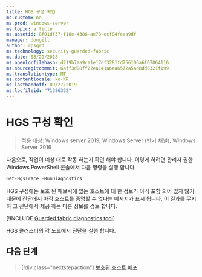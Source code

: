 ```yaml
---
title: HGS 구성 확인
ms.custom: na
ms.prod: windows-server
ms.topic: article
ms.assetid: 8f01df37-f18e-4386-ae73-ecf84feaa9df
manager: dongill
author: rpsqrd
ms.technology: security-guarded-fabric
ms.date: 08/29/2018
ms.openlocfilehash: d219b7aa9ca1e17df3281fd756106a6f07864116
ms.sourcegitcommit: 6aff3d88ff22ea141a6ea6572a5ad8dd6321f199
ms.translationtype: MT
ms.contentlocale: ko-KR
ms.lasthandoff: 09/27/2019
ms.locfileid: "71386352"
---
```

# <a name="verify-the-hgs-configuration"></a>HGS 구성 확인

>적용 대상: Windows server 2019, Windows Server (반기 채널), Windows Server 2016


다음으로, 작업이 예상 대로 작동 하는지 확인 해야 합니다. 이렇게 하려면 관리자 권한 Windows PowerShell 콘솔에서 다음 명령을 실행 합니다.

```powershell
Get-HgsTrace -RunDiagnostics
```

HGS 구성에는 보호 된 패브릭에 있는 호스트에 대 한 정보가 아직 포함 되어 있지 않기 때문에 진단에서 아직 호스트를 증명할 수 없다는 메시지가 표시 됩니다. 이 결과를 무시 하 고 진단에서 제공 하는 다른 정보를 검토 합니다.

[!INCLUDE [Guarded fabric diagnostics tool](../../../includes/guarded-fabric-diagnostics-tool.md)] 

HGS 클러스터의 각 노드에서 진단을 실행 합니다.

## <a name="next-step"></a>다음 단계

> [!div class="nextstepaction"]
> [보호된 호스트 배포](guarded-fabric-configure-hgs-with-authorized-hyper-v-hosts.md)

